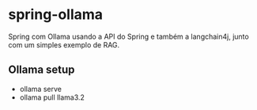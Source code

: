 # spring-ollama

Spring com Ollama usando a API do Spring e também a langchain4j, junto com um simples exemplo de RAG.

## Ollama setup

* ollama serve
* ollama pull llama3.2

